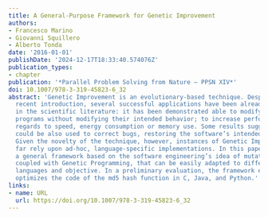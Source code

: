 ```yaml
---
title: A General-Purpose Framework for Genetic Improvement
authors:
- Francesco Marino
- Giovanni Squillero
- Alberto Tonda
date: '2016-01-01'
publishDate: '2024-12-17T18:33:40.574076Z'
publication_types:
- chapter
publication: '*Parallel Problem Solving from Nature – PPSN XIV*'
doi: 10.1007/978-3-319-45823-6_32
abstract: 'Genetic Improvement is an evolutionary-based technique. Despite its relatively
  recent introduction, several successful applications have been already reported
  in the scientific literature: it has been demonstrated able to modify the code complex
  programs without modifying their intended behavior; to increase performance with
  regards to speed, energy consumption or memory use. Some results suggest that it
  could be also used to correct bugs, restoring the software’s intended functionalities.
  Given the novelty of the technique, however, instances of Genetic Improvement so
  far rely upon ad-hoc, language-specific implementations. In this paper, we propose
  a general framework based on the software engineering’s idea of mutation testing
  coupled with Genetic Programming, that can be easily adapted to different programming
  languages and objective. In a preliminary evaluation, the framework efficiently
  optimizes the code of the md5 hash function in C, Java, and Python.'
links:
- name: URL
  url: https://doi.org/10.1007/978-3-319-45823-6_32
---
```

